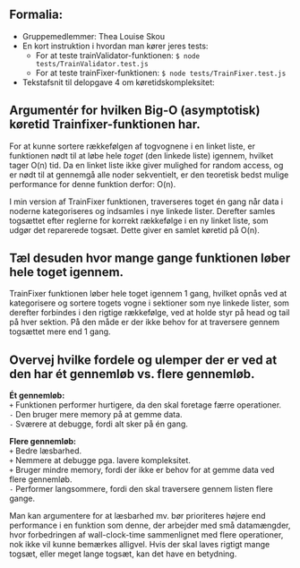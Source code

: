## Formalia:

- Gruppemedlemmer: Thea Louise Skou
- En kort instruktion i hvordan man kører jeres tests:
  - For at teste trainValidator-funktionen: `$ node tests/TrainValidator.test.js `
  - For at teste trainFixer-funktionen: `$ node tests/TrainFixer.test.js`
- Tekstafsnit til delopgave 4 om køretidskompleksitet:

## Argumentér for hvilken Big-O (asymptotisk) køretid Trainfixer-funktionen har.

For at kunne sortere rækkefølgen af togvognene i en linket liste, er funktionen nødt til at løbe hele _toget_ (den linkede liste) igennem, hvilket tager O(n) tid. Da en linket liste ikke giver mulighed for random access, og er nødt til at gennemgå alle noder sekventielt, er den teoretisk bedst mulige performance for denne funktion derfor: O(n).

I min version af TrainFixer funktionen, traverseres toget én gang når data i noderne kategoriseres og indsamles i nye linkede lister. Derefter samles togsættet efter reglerne for korrekt rækkefølge i en ny linket liste, som udgør det reparerede togsæt. Dette giver en samlet køretid på O(n).

## Tæl desuden hvor mange gange funktionen løber hele toget igennem.

TrainFixer funktionen løber hele toget igennem 1 gang, hvilket opnås ved at kategorisere og sortere togets vogne i sektioner som nye linkede lister, som derefter forbindes i den rigtige rækkefølge, ved at holde styr på head og tail på hver sektion. På den måde er der ikke behov for at traversere gennem togsættet mere end 1 gang.

## Overvej hvilke fordele og ulemper der er ved at den har ét gennemløb vs. flere gennemløb.

**Ét gennemløb:** \
`+` Funktionen performer hurtigere, da den skal foretage færre operationer. \
`-` Den bruger mere memory på at gemme data. \
`-` Sværere at debugge, fordi alt sker på én gang.

**Flere gennemløb:** \
`+` Bedre læsbarhed. \
`+` Nemmere at debugge pga. lavere kompleksitet. \
`+` Bruger mindre memory, fordi der ikke er behov for at gemme data ved flere gennemløb. \
`-` Performer langsommere, fordi den skal traversere gennem listen flere gange.

Man kan argumentere for at læsbarhed mv. bør prioriteres højere end performance i en funktion som denne, der arbejder med små datamængder, hvor forbedringen af wall-clock-time sammenlignet med flere operationer, nok ikke vil kunne bemærkes alligvel. Hvis der skal laves rigtigt mange togsæt, eller meget lange togsæt, kan det have en betydning.
